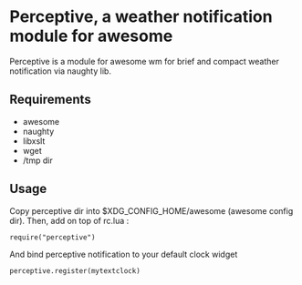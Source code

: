 Perceptive, a weather notification module for awesome
================================

Perceptive is a module for awesome wm for brief and compact
weather notification via naughty lib.

Requirements
------------
- awesome
- naughty
- libxslt
- wget
- /tmp dir

Usage
-----
Copy perceptive dir into $XDG_CONFIG_HOME/awesome (awesome config dir).
Then, add on top of rc.lua :

    require("perceptive")

And bind perceptive notification to your default clock widget

    perceptive.register(mytextclock)

